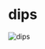 # dips
![dips](https://user-images.githubusercontent.com/117619684/207112534-a8711286-487c-46ab-8ef5-048dfedf104b.jpg)
